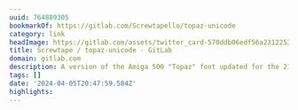 ```yaml
---
uuid: 764889305
bookmarkOf: https://gitlab.com/Screwtapello/topaz-unicode
category: link
headImage: https://gitlab.com/assets/twitter_card-570ddb06edf56a2312253c5872489847a0f385112ddbcd71ccfa1570febab5d2.jpg
title: Screwtape / topaz-unicode · GitLab
domain: gitlab.com
description: A version of the Amiga 500 "Topaz" font updated for the 21st century
tags: []
date: '2024-04-05T20:47:59.584Z'
highlights: 
---
```



